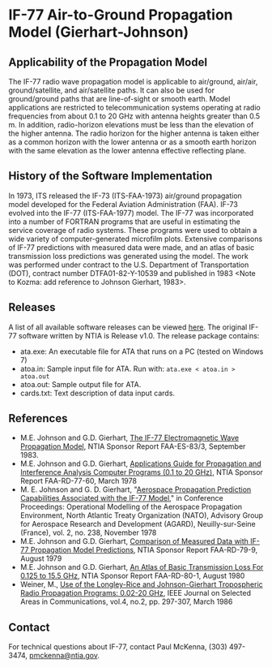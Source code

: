 # IF-77 Air-to-Ground Propagation Model (Gierhart-Johnson)

## Applicability of the Propagation Model

The IF-77 radio wave propagation model is applicable to air/ground, air/air, ground/satellite, and air/satellite paths. It can also be used for ground/ground paths that are line-of-sight or smooth earth. Model applications are restricted to telecommunication systems operating at radio frequencies from about 0.1 to 20 GHz with antenna heights greater than 0.5 m. In addition, radio-horizon elevations must be less than the elevation of the higher antenna. The radio horizon for the higher antenna is taken either as a common horizon with the lower antenna or as a smooth earth horizon with the same elevation as the lower antenna effective reflecting plane.

## History of the Software Implementation

In 1973, ITS released the IF-73 (ITS-FAA-1973) air/ground propagation model developed for the Federal Aviation Administration (FAA). IF-73 evolved into the IF-77 (ITS-FAA-1977) model. The IF-77 was incorporated into a number of FORTRAN programs that are useful in estimating the service coverage of radio systems. These programs were used to obtain a wide variety of computer-generated microfilm plots. Extensive comparisons of IF-77 predictions with measured data were made, and an atlas of basic transmission loss predictions was generated using the model. The work was performed under contract to the U.S. Department of Transportation (DOT), contract number DTFA01-82-Y-10539 and published in 1983 <Note to Kozma: add reference to Johnson Gierhart, 1983>.

## Releases

A list of all available software releases can be viewed [here](https://github.com/NTIA/if77-legacy/releases). The original IF-77 software written by NTIA is Release v1.0. The release package contains:

* ata.exe: An executable file for ATA that runs on a PC (tested on Windows 7)
* atoa.in: Sample input file for ATA. Run with: `ata.exe < atoa.in > atoa.out`
* atoa.out: Sample output file for ATA.
* cards.txt: Text description of data input cards.

## References

* M.E. Johnson and G.D. Gierhart, [The IF-77 Electromagnetic Wave Propagation Model](https://www.its.bldrdoc.gov/publications/2524.aspx), NTIA Sponsor Report FAA-ES-83/3, September 1983.</a>
* M.E. Johnson and G.D. Gierhart, [Applications Guide for Propagation and Interference Analysis Computer Programs (0.1 to 20 GHz)](https://www.its.bldrdoc.gov/publications/2516.aspx), NTIA Sponsor Report FAA-RD-77-60, March 1978
* M. E. Johnson and G. D. Gierhart, "[Aerospace Propagation Prediction Capabilities Associated with the IF-77 Model](https://www.its.bldrdoc.gov/publications/2683.aspx)," in Conference Proceedings: Operational Modelling of the Aerospace Propagation Environment, North Atlantic Treaty Organization (NATO), Advisory Group for Aerospace Research and Development (AGARD), Neuilly-sur-Seine (France), vol. 2, no. 238, November 1978
* M.E. Johnson and G.D. Gierhart, [Comparison of Measured Data with IF-77 Propagation Model Predictions](https://www.its.bldrdoc.gov/publications/2518.aspx), NTIA Sponsor Report FAA-RD-79-9, August 1979
* M.E. Johnson and G.D. Gierhart, [An Atlas of Basic Transmission Loss For 0.125 to 15.5 GHz](https://www.its.bldrdoc.gov/publications/2520.aspx), NTIA Sponsor Report FAA-RD-80-1, August 1980
* Weiner, M., [Use of the Longley-Rice and Johnson-Gierhart Tropospheric Radio Propagation Programs: 0.02-20 GHz](https://www.its.bldrdoc.gov/media/35805/Weiner.UseL-R&J-G.pdf), IEEE Journal on Selected Areas in Communications, vol.4, no.2, pp. 297-307, March 1986

## Contact

For technical questions about IF-77, contact Paul McKenna, (303) 497-3474, pmckenna@ntia.gov.
